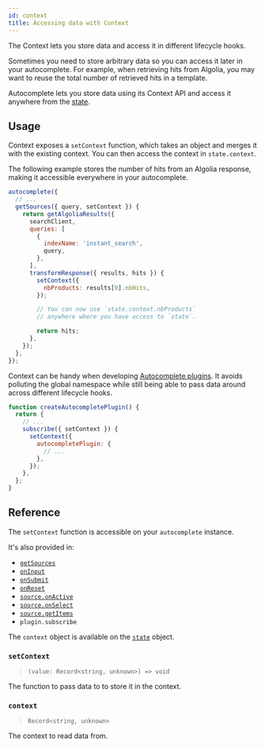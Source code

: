 ```yaml
---
id: context
title: Accessing data with Context
---
```


The Context lets you store data and access it in different lifecycle hooks.

Sometimes you need to store arbitrary data so you can access it later in your autocomplete. For example, when retrieving hits from Algolia, you may want to reuse the total number of retrieved hits in a template.

Autocomplete lets you store data using its Context API and access it anywhere from the [state](/docs/state).

## Usage

Context exposes a `setContext` function, which takes an object and merges it with the existing context. You can then access the context in `state.context`.

The following example stores the number of hits from an Algolia response, making it accessible everywhere in your autocomplete.

```js
autocomplete({
  // ...
  getSources({ query, setContext }) {
    return getAlgoliaResults({
      searchClient,
      queries: [
        {
          indexName: 'instant_search',
          query,
        },
      ],
      transformResponse({ results, hits }) {
        setContext({
          nbProducts: results[0].nbHits,
        });

        // You can now use `state.context.nbProducts`
        // anywhere where you have access to `state`.

        return hits;
      },
    });
  },
});
```

Context can be handy when developing [Autocomplete plugins](/docs/plugins). It avoids polluting the global namespace while still being able to pass data around across different lifecycle hooks.

```js
function createAutocompletePlugin() {
  return {
    // ...
    subscribe({ setContext }) {
      setContext({
        autocompletePlugin: {
          // ...
        },
      });
    },
  };
}
```

## Reference

The `setContext` function is accessible on your `autocomplete` instance.

It's also provided in:

- [`getSources`](createAutocomplete#getsources)
- [`onInput`](createAutocomplete#oninput)
- [`onSubmit`](createAutocomplete#onsubmit)
- [`onReset`](createAutocomplete#onreset)
- [`source.onActive`](sources#onactive)
- [`source.onSelect`](sources#onselect)
- [`source.getItems`](sources#getitems)
- `plugin.subscribe`

The `context` object is available on the [`state`](/docs/state) object.

### `setContext`

> `(value: Record<string, unknown>) => void`

The function to pass data to to store it in the context.

### `context`

> `Record<string, unknown>`

The context to read data from.
